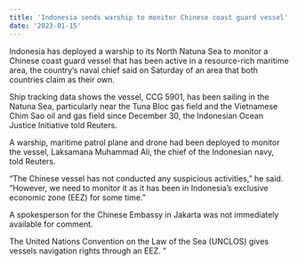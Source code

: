 ```yaml
---
title: 'Indonesia sends warship to monitor Chinese coast guard vessel'
date: '2023-01-15'
---
```


Indonesia has deployed a warship to its North Natuna Sea to monitor a Chinese coast guard vessel that has been active in a resource-rich maritime area, the country’s naval chief said on Saturday of an area that both countries claim as their own.

Ship tracking data shows the vessel, CCG 5901, has been sailing in the Natuna Sea, particularly near the Tuna Bloc gas field and the Vietnamese Chim Sao oil and gas field since December 30, the Indonesian Ocean Justice Initiative told Reuters.

A warship, maritime patrol plane and drone had been deployed to monitor the vessel, Laksamana Muhammad Ali, the chief of the Indonesian navy, told Reuters.

“The Chinese vessel has not conducted any suspicious activities,” he said. “However, we need to monitor it as it has been in Indonesia’s exclusive economic zone (EEZ) for some time.”

A spokesperson for the Chinese Embassy in Jakarta was not immediately available for comment.

The United Nations Convention on the Law of the Sea (UNCLOS) gives vessels navigation rights through an EEZ.
"